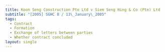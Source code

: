 ```yaml
---
title: Koon Seng Construction Pte Ltd v Siem Seng Hing & Co (Pte) Ltd
subtitle: "[2005] SGHC 8 / 13\_January\_2005"
tags:
  - Contract
  - Formation
  - Exchange of letters between parties
  - Whether contract concluded
layout: single
---
```


